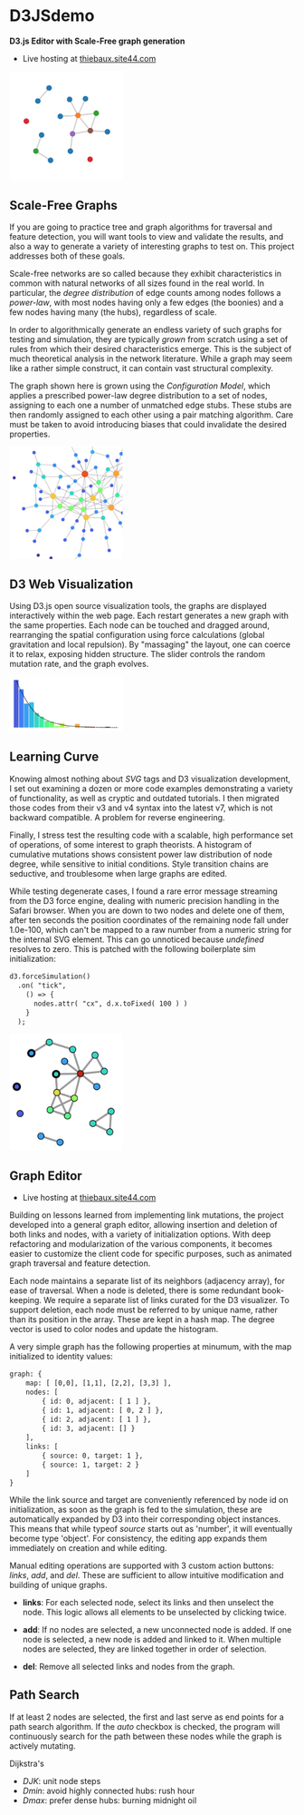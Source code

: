 # D3JSdemo

 **D3.js Editor with Scale-Free graph generation**

* Live hosting at [thiebaux.site44.com](https://thiebaux.site44.com/D3JSdemo/demo.html)

<img src="./images/screencap.png" width="200">

## Scale-Free Graphs

If you are going to practice tree and graph algorithms for traversal and feature detection, you will want tools to view and validate the results, and also a way to generate a variety of interesting graphs to test on. This project addresses both of these goals.

Scale-free networks are so called because they exhibit characteristics in common with natural networks of all sizes found in the real world. In particular, the *degree distribution* of edge counts among nodes follows a *power-law*, with most nodes having only a few edges (the boonies) and a few nodes having many (the hubs), regardless of scale.

In order to algorithmically generate an endless variety of such graphs for testing and simulation, they are typically *grown* from scratch using a set of rules from which their desired characteristics emerge. This is the subject of much theoretical analysis in the network literature. While a graph may seem like a rather simple construct, it can contain vast structural complexity.

The graph shown here is grown using the *Configuration Model*, which applies a prescribed power-law degree distribution to a set of nodes, assigning to each one a number of unmatched edge stubs. These stubs are then randomly assigned to each other using a pair matching algorithm. Care must be taken to avoid introducing biases that could invalidate the desired properties.

<img src="./images/screencap2.png" width="200">

## D3 Web Visualization

Using D3.js open source visualization tools, the graphs are displayed interactively within the web page. Each restart generates a new graph with the same properties. Each node can be touched and dragged around, rearranging the spatial configuration using force calculations (global gravitation and local repulsion). By "massaging" the layout, one can coerce it to relax, exposing hidden structure. The slider controls the random mutation rate, and the graph evolves.

<img src="./images/screencap3.png" width="200">

## Learning Curve

Knowing almost nothing about *SVG* tags and D3 visualization development, I set out examining a dozen or more code examples demonstrating a variety of functionality, as well as cryptic and outdated tutorials. I then migrated those codes from their v3 and v4 syntax into the latest v7, which is not backward compatible. A problem for reverse engineering.

Finally, I stress test the resulting code with a scalable, high performance set of operations, of some interest to graph theorists. A histogram of cumulative mutations shows consistent power law distribution of node degree, while sensitive to initial conditions. Style transition chains are seductive, and troublesome when large graphs are edited.

While testing degenerate cases, I found a rare error message streaming from the D3 force engine, dealing with numeric precision handling in the Safari browser. When you are down to two nodes and delete one of them, after ten seconds the position coordinates of the remaining node fall under 1.0e-100, which can't be mapped to a raw number from a numeric string for the internal SVG element. This can go unnoticed because *undefined* resolves to zero. This is patched with the following boilerplate sim initialization:

```
d3.forceSimulation()
  .on( "tick",
    () => {
      nodes.attr( "cx", d.x.toFixed( 100 ) )
    }
  );
```

<img src="./images/screencap4.png" width="200">

## Graph Editor

* Live hosting at [thiebaux.site44.com](https://thiebaux.site44.com/D3JSdemo/index.html)

Building on lessons learned from implementing link mutations, the project developed into a general graph editor, allowing insertion and deletion of both links and nodes, with a variety of initialization options. With deep refactoring and modularization of the various components, it becomes easier to customize the client code for specific purposes, such as animated graph traversal and feature detection.

Each node maintains a separate list of its neighbors (adjacency array), for ease of traversal. When a node is deleted, there is some redundant book-keeping. We require a separate list of links curated for the D3 visualizer. To support deletion, each node must be referred to by unique name, rather than its position in the array. These are kept in a hash map. The degree vector is used to color nodes and update the histogram.

A very simple graph has the following properties at minumum, with the map initialized to identity values:

```
graph: {
    map: [ [0,0], [1,1], [2,2], [3,3] ],
    nodes: [
        { id: 0, adjacent: [ 1 ] },
        { id: 1, adjacent: [ 0, 2 ] },
        { id: 2, adjacent: [ 1 ] },
        { id: 3, adjacent: [] }
    ],
    links: [
        { source: 0, target: 1 },
        { source: 1, target: 2 }
    ]
}
```

While the link source and target are conveniently referenced by node id on initialization, as soon as the graph is fed to the simulation, these are automatically expanded by D3 into their corresponding object instances. This means that while typeof *source* starts out as 'number', it will eventually become type 'object'. For consistency, the editing app expands them immediately on creation and while editing.

Manual editing operations are supported with 3 custom action buttons: *links*, *add*, and *del*. These are sufficient to allow intuitive modification and building of unique graphs.

* **links**: For each selected node, select its links and then unselect the node. This logic allows all elements to be unselected by clicking twice.

* **add**: If no nodes are selected, a new unconnected node is added. If one node is selected, a new node is added and linked to it. When multiple nodes are selected, they are linked together in order of selection.

* **del**: Remove all selected links and nodes from the graph.

## Path Search

If at least 2 nodes are selected, the first and last serve as end points for a path search algorithm. If the *auto* checkbox is checked, the program will continuously search for the path between these nodes while the graph is actively mutating.

Dijkstra's
- *DJK*: unit node steps
- *Dmin*: avoid highly connected hubs: rush hour
- *Dmax*: prefer dense hubs: burning midnight oil



